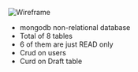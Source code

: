 ![Wireframe](assets/styles/ERD.png)



 - mongodb non-relational database
 - Total of 8 tables
 - 6 of them are just READ only
 - Crud on users
 - Curd on Draft table
